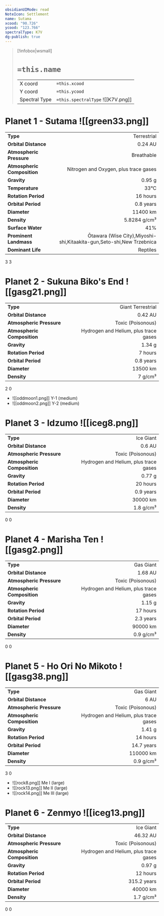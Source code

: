 ```yaml
---
obsidianUIMode: read
NoteIcon: Settlement
name: Sutama
xcood: "90.726"
ycood: "123.766"
spectralType: K7V
dg-publish: true
---
```

> [!infobox|wsmall]
> # `=this.name`
> | | |
> | - | - |
> | X coord | `=this.xcood` |
> | Y coord| `=this.ycood` |
> | Spectral Type | `=this.spectralType` ![[K7V.png]] |

# Planet 1 - Sutama ![[green33.png]]
|                             |                           |
| --------------------------- | -------------------------:|
| **Type**                    |             Terrestrial |
| **Orbital Distance**        |   0.24 AU |
| **Atmospheric Pressure**    |       Breathable |
| **Atmospheric Composition** |      Nitrogen and Oxygen, plus trace gases |
| **Gravity**                 |        0.95 g |
| **Temperature**             |    33°C |
| **Rotation Period**         |  16 hours |
| **Orbital Period** | 0.8 years |
| **Diameter**                |      11400 km | 
| **Density**                 |    5.8284 g/cm³ |
| **Surface Water**           |           41% | 
| **Prominent Landmass**      |         Ōtawara (Wise City),Miyoshi-shi,Kitaakita-gun,Seto-shi,New Trzebnica | 
| **Dominant Life**           |         Reptiles |



3
3



# Planet 2 - Sukuna Biko's End ![[gasg21.png]]
|                             |                           |
| --------------------------- | -------------------------:|
| **Type**                    |             Giant Terrestrial |
| **Orbital Distance**        |   0.42 AU |
| **Atmospheric Pressure**    |       Toxic (Poisonous) |
| **Atmospheric Composition** |      Hydrogen and Helium, plus trace gases |
| **Gravity**                 |        1.34 g |
| **Rotation Period**         |  7 hours |
| **Orbital Period** | 0.8 years |
| **Diameter**                |      13500 km | 
| **Density**                 |    7 g/cm³ |



2
0

- ![[oddmoon1.png]] Y-1 (medium)
- ![[oddmoon2.png]] Y-2 (medium)


# Planet 3 - Idzumo ![[iceg8.png]]
|                             |                           |
| --------------------------- | -------------------------:|
| **Type**                    |             Ice Giant |
| **Orbital Distance**        |   0.6 AU |
| **Atmospheric Pressure**    |       Toxic (Poisonous) |
| **Atmospheric Composition** |      Hydrogen and Helium, plus trace gases |
| **Gravity**                 |        0.77 g |
| **Rotation Period**         |  20 hours |
| **Orbital Period** | 0.9 years |
| **Diameter**                |      30000 km | 
| **Density**                 |    1.8 g/cm³ |



0
0



# Planet 4 - Marisha Ten ![[gasg2.png]]
|                             |                           |
| --------------------------- | -------------------------:|
| **Type**                    |             Gas Giant |
| **Orbital Distance**        |   1.68 AU |
| **Atmospheric Pressure**    |       Toxic (Poisonous) |
| **Atmospheric Composition** |      Hydrogen and Helium, plus trace gases |
| **Gravity**                 |        1.15 g |
| **Rotation Period**         |  17 hours |
| **Orbital Period** | 2.3 years |
| **Diameter**                |      90000 km | 
| **Density**                 |    0.9 g/cm³ |



0
0



# Planet 5 - Ho Ori No Mikoto ![[gasg38.png]]
|                             |                           |
| --------------------------- | -------------------------:|
| **Type**                    |             Gas Giant |
| **Orbital Distance**        |   6 AU |
| **Atmospheric Pressure**    |       Toxic (Poisonous) |
| **Atmospheric Composition** |      Hydrogen and Helium, plus trace gases |
| **Gravity**                 |        1.41 g |
| **Rotation Period**         |  14 hours |
| **Orbital Period** | 14.7 years |
| **Diameter**                |      110000 km | 
| **Density**                 |    0.9 g/cm³ |



3
0

- ![[rock8.png]] Me I (large)
- ![[rock13.png]] Me II (large)
- ![[rock14.png]] Me III (large)


# Planet 6 - Zenmyo ![[iceg13.png]]
|                             |                           |
| --------------------------- | -------------------------:|
| **Type**                    |             Ice Giant |
| **Orbital Distance**        |   46.32 AU |
| **Atmospheric Pressure**    |       Toxic (Poisonous) |
| **Atmospheric Composition** |      Hydrogen and Helium, plus trace gases |
| **Gravity**                 |        0.97 g |
| **Rotation Period**         |  12 hours |
| **Orbital Period** | 315.2 years |
| **Diameter**                |      40000 km | 
| **Density**                 |    1.7 g/cm³ |



0
0



